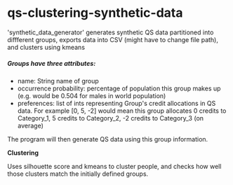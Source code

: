 # qs-clustering-synthetic-data
'synthetic_data_generator' generates synthetic QS data partitioned into diffferent groups, exports data into CSV (might have to change file path), and clusters using kmeans

##### Groups have three attributes: 

- name: String name of group
- occurrence probability: percentage of population this group makes up (e.g. would be 0.504 for males in world population)
- preferences: list of ints representing Group's credit allocations in QS data. For example [0, 5, -2] would mean this group allocates 0 credits to Category_1, 5 credits to Category_2, -2 credits to Category_3 (on average)

The program will then generate QS data using this group information. 

**Clustering**

Uses silhouette score and kmeans to cluster people, and checks how well those clusters match the initially defined groups. 
